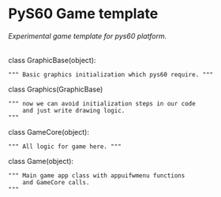 # PyS60 Game template
###### Experimental game template for pys60 platform.

class GraphicBase(object):

    """ Basic graphics initialization which pys60 require. """

class Graphics(GraphicBase)

    """ now we can avoid initialization steps in our code
        and just write drawing logic.
    """

class GameCore(object):

    """ All logic for game here. """

class Game(object):

    """ Main game app class with appuifwmenu functions
        and GameCore calls.
    """